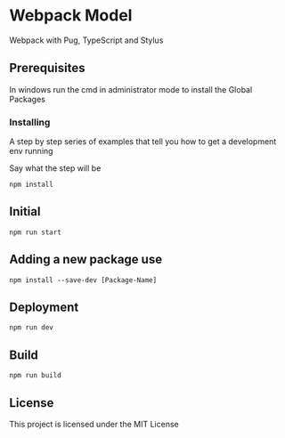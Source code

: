 # Webpack Model

Webpack with Pug, TypeScript and Stylus

## Prerequisites

In windows run the cmd in administrator mode to install the Global Packages

### Installing

A step by step series of examples that tell you how to get a development env running

Say what the step will be

```
npm install
```

## Initial

```
npm run start
```

## Adding a new package use

```
npm install --save-dev [Package-Name]
```

## Deployment

```
npm run dev
```

## Build

```
npm run build
```

## License

This project is licensed under the MIT License
